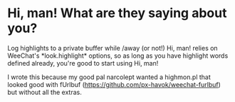 # Hi, man! What are they saying about you?
Log highlights to a private buffer while /away (or not!)
Hi, man! relies on WeeChat's \*look.highlight\* options, so as long as you have highlight words defined already, you're good to start using Hi, man!

I wrote this because my good pal narcolept wanted a highmon.pl that looked good with fUrlbuf (https://github.com/px-havok/weechat-furlbuf) but without all the extras.
